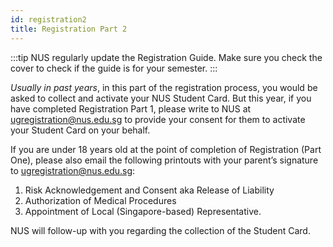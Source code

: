 ```yaml
---
id: registration2
title: Registration Part 2
---
```


:::tip
NUS regularly update the Registration Guide. Make sure you check the cover to check if the guide is for your semester.
:::

*Usually in past years*, in this part of the registration process, you would be asked to collect and activate your NUS Student Card. But this year, if you have completed Registration Part 1, please write to NUS at ugregistration@nus.edu.sg to provide your consent for them to activate your Student Card on your behalf.

If you are under 18 years old at the point of completion of Registration (Part One), please also email the following printouts with your parent’s signature to ugregistration@nus.edu.sg:

1. Risk Acknowledgement and Consent aka Release of Liability
2. Authorization of Medical Procedures
3. Appointment of Local (Singapore-based) Representative.

NUS will follow-up with you regarding the collection of the Student Card.


<!--stackedit_data:
eyJoaXN0b3J5IjpbNTgxMTE2MTAsMTQ0ODgzNTE5OSwtOTQxND
IwMjM0XX0=
-->